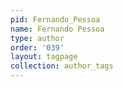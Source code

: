 ```yaml
---
pid: Fernando_Pessoa
name: Fernando Pessoa
type: author
order: '039'
layout: tagpage
collection: author_tags
---
```


